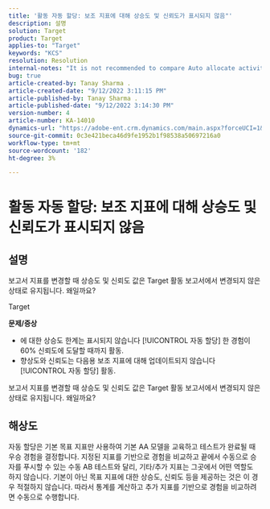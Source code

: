 ```yaml
---
title: '활동 자동 할당: 보조 지표에 대해 상승도 및 신뢰도가 표시되지 않음"'
description: 설명
solution: Target
product: Target
applies-to: "Target"
keywords: "KCS"
resolution: Resolution
internal-notes: "It is not recommended to compare Auto allocate activity report from Target classic because the Target classic UI does not support auto allocate reporting."
bug: true
article-created-by: Tanay Sharma .
article-created-date: "9/12/2022 3:11:15 PM"
article-published-by: Tanay Sharma .
article-published-date: "9/12/2022 3:14:30 PM"
version-number: 4
article-number: KA-14010
dynamics-url: "https://adobe-ent.crm.dynamics.com/main.aspx?forceUCI=1&pagetype=entityrecord&etn=knowledgearticle&id=09ca1c1f-ad32-ed11-9db1-002248086735"
source-git-commit: 0c3e421beca46d9fe1952b1f98538a50697216a0
workflow-type: tm+mt
source-wordcount: '182'
ht-degree: 3%

---
```


# 활동 자동 할당: 보조 지표에 대해 상승도 및 신뢰도가 표시되지 않음

## 설명


보고서 지표를 변경할 때 상승도 및 신뢰도 값은 Target 활동 보고서에서 변경되지 않은 상태로 유지됩니다. 왜일까요?


Target



<b>문제/증상</b>

- 에 대한 상승도 한계는 표시되지 않습니다 [!UICONTROL 자동 할당] 한 경험이 60% 신뢰도에 도달할 때까지 활동.
- 향상도와 신뢰도는 다음용 보조 지표에 대해 업데이트되지 않습니다 [!UICONTROL 자동 할당] 활동.


보고서 지표를 변경할 때 상승도 및 신뢰도 값은 Target 활동 보고서에서 변경되지 않은 상태로 유지됩니다. 왜일까요?


## 해상도




자동 할당은 기본 목표 지표만 사용하여 기본 AA 모델을 교육하고 테스트가 완료될 때 우승 경험을 결정합니다. 지정된 지표를 기반으로 경험을 비교하고 끝에서 수동으로 승자를 푸시할 수 있는 수동 AB 테스트와 달리, 기타/추가 지표는 그곳에서 어떤 역할도 하지 않습니다. 기본이 아닌 목표 지표에 대한 상승도, 신뢰도 등을 제공하는 것은 이 경우 적절하지 않습니다. 따라서 통계를 계산하고 추가 지표를 기반으로 경험을 비교하려면 수동으로 수행합니다.

